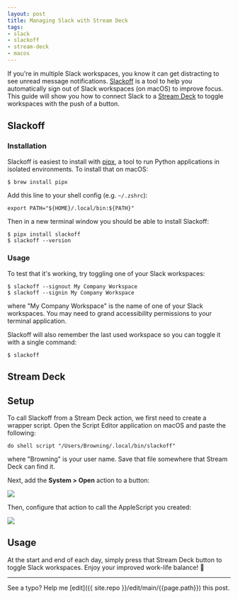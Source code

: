 ```yaml
---
layout: post
title: Managing Slack with Stream Deck
tags:
- slack
- slackoff
- stream-deck
- macos
---
```


If you're in multiple Slack workspaces, you know it can get distracting to see unread message notifications. [Slackoff](https://github.com/jacebrowning/slackoff) is a tool to help you automatically sign out of Slack workspaces (on macOS) to improve focus. This guide will show you how to connect Slack to a [Stream Deck](https://www.elgato.com/us/en/p/stream-deck-mk2-black) to toggle workspaces with the push of a button.

## Slackoff

### Installation

Slackoff is easiest to install with [pipx](https://pipx.pypa.io/), a tool to run Python applications in isolated environments. To install that on macOS:

```shell
$ brew install pipx
```

Add this line to your shell config (e.g. `~/.zshrc`):

```
export PATH="${HOME}/.local/bin:${PATH}"
```

Then in a new terminal window you should be able to install Slackoff:

```
$ pipx install slackoff
$ slackoff --version
```

### Usage

To test that it's working, try toggling one of your Slack workspaces:

```
$ slackoff --signout My Company Workspace
$ slackoff --signin My Company Workspace
```

where "My Company Workspace" is the name of one of your Slack workspaces. You may need to grand accessibility permissions to your terminal application.

Slackoff will also remember the last used workspace so you can toggle it with a single command:

```
$ slackoff
```

## Stream Deck

## Setup

To call Slackoff from a Stream Deck action, we first need to create a wrapper script. Open the Script Editor application on macOS and paste the following:

```applescript
do shell script "/Users/Browning/.local/bin/slackoff"
```

where "Browning" is your user name. Save that file somewhere that Stream Deck can find it.

Next, add the **System > Open** action to a button:

![](https://cdn.zappy.app/912d066cbd607bb9205f547b53b98945.png)

Then, configure that action to call the AppleScript you created:

![](https://cdn.zappy.app/f3c781c2d318b623f32684b0d1acdde9.png)

## Usage

At the start and end of each day, simply press that Stream Deck button to toggle Slack workspaces. Enjoy your improved work-life balance! 🎉

-----

See a typo? Help me [edit]({{ site.repo }}/edit/main/{{page.path}}) this post.
